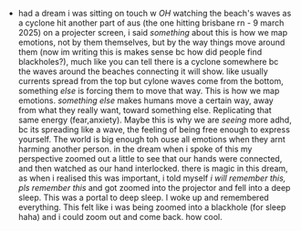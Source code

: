 
- had a dream i was sitting on touch w *OH* watching the beach's waves as a cyclone hit another part of aus (the one hitting brisbane rn - 9 march 2025) on a projecter screen, i said *something* about this is how we map emotions, not by them themselves, but by the way things move around them (now im writing this is makes sense bc how did people find blackholes?), much like you can tell there is a cyclone somewhere bc the waves around the beaches connecting it will show. like usually currents spread from the top but cylone waves come from the bottom, something *else* is forcing them to move that way. This is how we map emotions. *something else* makes humans move a certain way, away from what they really want, toward something else. Replicating that same energy (fear,anxiety). Maybe this is why we are *seeing* more adhd, bc its spreading like a wave, the feeling of being free enough to express yourself. The world is big enough toh ouse all emotions when they arnt harming another person. in the dream when i spoke of this my perspective zoomed out a little to see that our hands were connected, and then watched as our hand interlocked. there is magic in this dream, as when i realised this was important, i told myself *i will remember this, pls remember this* and got zoomed into the projector and fell into a deep sleep. This was a portal to deep sleep. I woke up and remembered everything. This felt like i was being zoomed into a blackhole (for sleep haha) and i could zoom out and come back. how cool.

